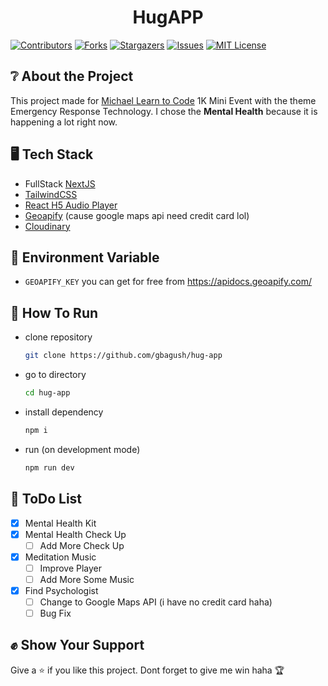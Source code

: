 <div align="center">
  <h1>HugAPP</h1>
</div>

[![Contributors][contributors-shield]][contributors-url]
[![Forks][forks-shield]][forks-url]
[![Stargazers][stars-shield]][stars-url]
[![Issues][issues-shield]][issues-url]
[![MIT License][license-shield]][license-url]

## ❔ About the Project

This project made for [Michael Learn to Code](https://www.youtube.com/@MichaelLearnsToCode) 1K Mini Event with the theme Emergency Response Technology. I chose the **Mental Health** because it is happening a lot right now.

## 🖥️ Tech Stack

- FullStack [NextJS](https://nextjs.org)
- [TailwindCSS](https://tailwindcss.com/)
- [React H5 Audio Player](https://www.npmjs.com/package/react-h5-audio-player)
- [Geoapify](https://www.geoapify.com/) (cause google maps api need credit card lol)
- [Cloudinary](https://cloudinary.com/)

## 🔄 Environment Variable

- `GEOAPIFY_KEY` you can get for free from https://apidocs.geoapify.com/

## 🏃 How To Run

- clone repository

  ```bash
  git clone https://github.com/gbagush/hug-app
  ```

- go to directory

  ```bash
  cd hug-app
  ```

- install dependency

  ```bash
  npm i
  ```

- run (on development mode)

  ```bash
  npm run dev
  ```

## 🎯 ToDo List

- [x] Mental Health Kit
- [x] Mental Health Check Up
  - [ ] Add More Check Up
- [x] Meditation Music
  - [ ] Improve Player
  - [ ] Add More Some Music
- [x] Find Psychologist
  - [ ] Change to Google Maps API (i have no credit card haha)
  - [ ] Bug Fix

## ✊ Show Your Support

Give a ⭐ if you like this project. Dont forget to give me win haha 🏆

[contributors-shield]: https://img.shields.io/github/contributors/gbagush/hug-app.svg?style=for-the-badge
[contributors-url]: https://github.com/gbagush/hug-app/graphs/contributors
[forks-shield]: https://img.shields.io/github/forks/gbagush/hug-app.svg?style=for-the-badge
[forks-url]: https://github.com/gbagush/hug-app/network/members
[stars-shield]: https://img.shields.io/github/stars/gbagush/hug-app.svg?style=for-the-badge
[stars-url]: https://github.com/gbagush/hug-app/stargazers
[issues-shield]: https://img.shields.io/github/issues/gbagush/hug-app.svg?style=for-the-badge
[issues-url]: https://github.com/gbagush/hug-app/issues
[license-shield]: https://img.shields.io/github/license/gbagush/hug-app.svg?style=for-the-badge
[license-url]: https://github.com/gbagush/hug-app/blob/master/LICENSE
